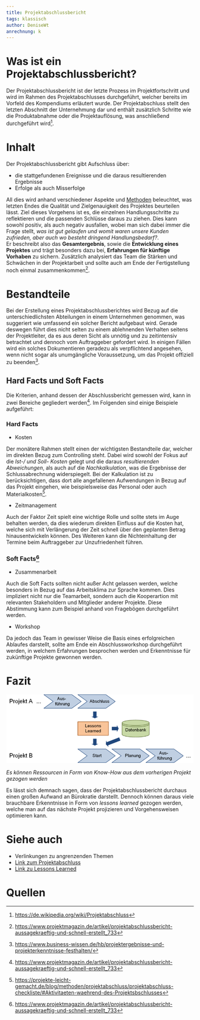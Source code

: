 ```yaml
---
title: Projektabschlussbericht
tags: klassisch
author: DeniseWt
anrechnung: k 
---
```





# Was ist ein Projektabschlussbericht?

Der Projektabschlussbericht ist der letzte Prozess im Projektfortschritt und wird im Rahmen des Projektabschlusses durchgeführt, welcher bereits im Vorfeld des 
Kompendiums erläutert wurde. Der Projektabschluss stellt den letzten Abschnitt der Unternehmung dar und enthält zusätzlich Schritte wie die Produktabnahme oder die
Projektauflösung, was anschließend durchgeführt wird[^1]. 

# Inhalt

Der Projektabschlussbericht gibt Aufschluss über:
* die stattgefundenen Ereignisse und die daraus resultierenden Ergebnisse
* Erfolge als auch Misserfolge

All dies wird anhand verschiedener Aspekte und [Methoden](Methoden.md) beleuchtet, was letzten Endes die Qualität und Zielgenauigkeit des Projektes beurteilen lässt. Ziel dieses 
Vorgehens ist es, die einzelnen Handlungsschritte zu reflektieren und die passenden Schlüsse daraus zu ziehen. Dies kann sowohl positiv, als auch negativ ausfallen, 
wobei man sich dabei immer die Frage stellt, *was ist gut gelaufen und womit waren unsere Kunden zufrieden, aber auch wo besteht dringend Handlungsbedarf?*.   
  Er beschreibt also das **Gesamtergebnis**, sowie die **Entwicklung eines Projektes** und trägt besonders dazu bei, **Erfahrungen für künftige Vorhaben** zu sichern. 
Zusätzlich analysiert das Team die Stärken und Schwächen in der Projektarbeit und sollte auch am Ende der Fertigstellung noch einmal zusammenkommen[^2].

# Bestandteile

Bei der Erstellung eines Projektabschlussberichtes wird Bezug auf die unterschiedlichsten Abteilungen in einem Unternehmen genommen, was suggeriert 
wie umfassend ein solcher Bericht aufgebaut wird.
  Gerade deswegen führt dies nicht selten zu einem ablehnenden Verhalten seitens der Projektleiter, da es aus deren Sicht als unnötig und
zu zeitintensiv betrachtet und dennoch vom Auftraggeber gefordert wird. In einigen Fällen wird ein solches Dokumentieren geradezu als verpflichtend angesehen, wenn nicht 
sogar als unumgängliche Voraussetzung, um das Projekt offiziell zu beenden[^3].

## Hard Facts und Soft Facts

Die Kriterien, anhand dessen der Abschlussbericht gemessen wird, kann in zwei Bereiche gegliedert werden[^2]. Im Folgenden sind einige Beispiele aufgeführt:

### Hard Facts

* Kosten

Der monätere Rahmen stellt einen der wichtigsten Bestandteile dar, welcher im direkten Bezug zum Controlling steht. Dabei wird sowohl der Fokus auf die *Ist-/ 
und Soll- Kosten* gelegt und die daraus *resultierenden
Abweichungen*, als auch auf die *Nachkalkulation*, was die Ergebnisse der Schlussabrechnung widerspiegelt. Bei der Kalkulation ist zu berücksichtigen, dass dort alle 
angefallenen Aufwendungen in Bezug auf das Projekt eingehen, wie beispielsweise das Personal oder auch Materialkosten[^4].

* Zeitmanagement

Auch der Faktor Zeit spielt eine wichtige Rolle und sollte stets im Auge behalten werden, da dies wiederum direkten Einfluss auf die Kosten hat, welche sich mit 
Verlängerung der Zeit schnell über den geplanten Betrag hinausentwickeln können. Des Weiteren kann die Nichteinhaltung der Termine beim Auftraggeber zur Unzufriedenheit
führen.

### Soft Facts[^2]

* Zusammenarbeit

Auch die Soft Facts sollten nicht außer Acht gelassen werden, welche besonders in Bezug auf das Arbeitsklima zur Sprache kommen. Dies impliziert nicht nur die
Teamarbeit, sondern auch die Kooperartion mit relevanten Stakeholdern und Mitglieder anderer Projekte. Diese Abstimmung kann zum Beispiel anhand von Fragebögen
durchgeführt werden.

* Workshop

Da jedoch das Team in gewisser Weise die Basis eines erfolgreichen Ablaufes darstellt, sollte am Ende ein Abschlussworkshop durchgeführt werden, in welchem Erfahrungen 
besprochen werden und Erkenntnisse für zukünftige Projekte gewonnen werden. 

# Fazit

![Beispielabbildung](Projektabschlussbericht/peco-pm-projektabschluss-erfahrungssicherung-xl.png)  
  
  
  
*Es können Ressourcen in Form von Know-How aus dem vorherigen Projekt gezogen werden*   



  Es lässt sich demnach sagen, dass der Projektabschlussbericht durchaus einen großen Aufwand an Bürokratie darstellt. Dennoch können daraus viele brauchbare
Erkenntnisse in Form von *lessons learned* gezogen werden, welche man auf das nächste Projekt projizieren und Vorgehensweisen optimieren kann. 






# Siehe auch

* Verlinkungen zu angrenzenden Themen
* [Link zum Projektabschluss](Projektabschluss.md)
* [Link zu Lessons Learned](Lessons_Learned.md)  



# Quellen

[^1]: https://de.wikipedia.org/wiki/Projektabschluss
[^2]: https://www.projektmagazin.de/artikel/projektabschlussbericht-aussagekraeftig-und-schnell-erstellt_733
[^3]: https://www.business-wissen.de/hb/projektergebnisse-und-projekterkenntnisse-festhalten/
[^4]: https://projekte-leicht-gemacht.de/blog/methoden/projektabschluss/projektabschluss-checkliste/#Aktivitaeten-waehrend-des-Projektsbschlusses

